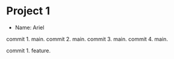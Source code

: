 # Project 1
- Name: Ariel

commit 1. main.
commit 2. main.
commit 3. main.
commit 4. main.

commit 1. feature.